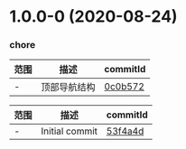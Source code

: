 # 1.0.0-0 (2020-08-24)

### chore
范围|描述|commitId
--|--|--
 - | 顶部导航结构 | [0c0b572](http://x/commits/0c0b572)


范围|描述|commitId
--|--|--
 - | Initial commit | [53f4a4d](http://x/commits/53f4a4d)

